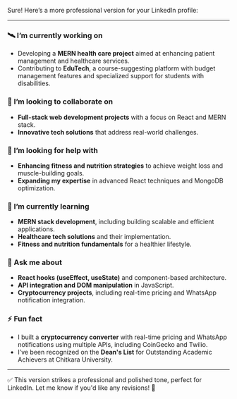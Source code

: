 Sure! Here’s a more professional version for your LinkedIn profile:

---

### 🛰️ I’m currently working on  
- Developing a **MERN health care project** aimed at enhancing patient management and healthcare services.  
- Contributing to **EduTech**, a course-suggesting platform with budget management features and specialized support for students with disabilities.  

### 👯 I’m looking to collaborate on  
- **Full-stack web development projects** with a focus on React and MERN stack.  
- **Innovative tech solutions** that address real-world challenges.  

### 🤝 I’m looking for help with  
- **Enhancing fitness and nutrition strategies** to achieve weight loss and muscle-building goals.  
- **Expanding my expertise** in advanced React techniques and MongoDB optimization.  

### 🌱 I’m currently learning  
- **MERN stack development**, including building scalable and efficient applications.  
- **Healthcare tech solutions** and their implementation.  
- **Fitness and nutrition fundamentals** for a healthier lifestyle.  

### 💬 Ask me about  
- **React hooks (useEffect, useState)** and component-based architecture.  
- **API integration and DOM manipulation** in JavaScript.  
- **Cryptocurrency projects**, including real-time pricing and WhatsApp notification integration.  

### ⚡ Fun fact  
- I built a **cryptocurrency converter** with real-time pricing and WhatsApp notifications using multiple APIs, including CoinGecko and Twilio.  
- I’ve been recognized on the **Dean's List** for Outstanding Academic Achievers at Chitkara University.  

---

✅ This version strikes a professional and polished tone, perfect for LinkedIn. Let me know if you'd like any revisions! 🚀
